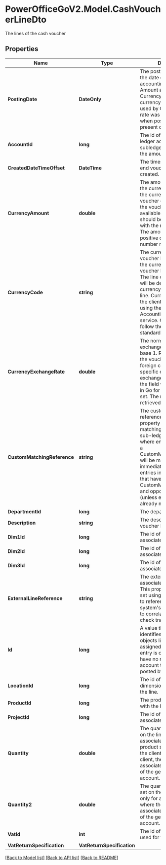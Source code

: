 # PowerOfficeGoV2.Model.CashVoucherLineDto
The lines of the cash voucher

## Properties

Name | Type | Description | Notes
------------ | ------------- | ------------- | -------------
**PostingDate** | **DateOnly** | The posting date.  This is the date of effect in the accounting system for the Amount and CurrencyAmount (also the currency  conversion date used by Go if the currency rate was not set explicit when posted).  Always present on transactions. | 
**AccountId** | **long** | The id of the general ledger account or the subledger account to post the amount. | [optional] 
**CreatedDateTimeOffset** | **DateTime** | The timestamp the year end voucher entity was created. | [optional] 
**CurrencyAmount** | **double** | The amount on the line, in the currency specified by the currency code of the voucher or the currency of the voucher line if available.  Gross amounts should be provided, along with the relevant vat code. The amount must be a positive or negative number not 0. | [optional] 
**CurrencyCode** | **string** | The currency code of the voucher line. Will inherit the currency code of the voucher head if not set.  The line currency amounts will be determined in the currency specified on the line. Currencies active on the  client can be queried using the AccountingSettings service. Currency codes follow the ISO4217 standard. | [optional] 
**CurrencyExchangeRate** | **double** | The normalized currency exchange rate. Always base 1.                Relevant to set if the voucher line have a foreign currency with a specific currency exchange rate.  If not set, the field will inherit the rate in Go for the posting date set. The rates in Go are retrieved  from ECB via api. | [optional] 
**CustomMatchingReference** | **string** | The custom matching reference of the line. This property may be used for matching purposes on sub-ledger  accounts, where entries posted with a CustomMatchingReference will be matched immediately with existing entries  in the sub-ledger that have the same CustomMatchingReference and opposite amount (unless existing entries are  already matched out). | [optional] 
**DepartmentId** | **long** | The department Id. | [optional] 
**Description** | **string** | The description of the voucher line. | [optional] 
**Dim1Id** | **long** | The id of the dimension 1 associated with the line. | [optional] 
**Dim2Id** | **long** | The id of the dimension 2 associated with the line. | [optional] 
**Dim3Id** | **long** | The id of the dimension 3 associated with the line. | [optional] 
**ExternalLineReference** | **string** | The external line reference associated with the line. This property can only be set using the api, in order  to reference the external system&#39;s line. Can be used to correlate/duplicate check transactions. | [optional] 
**Id** | **long** | A value that uniquely identifies the voucher objects line. The id is assigned by Go when the entry is  created. This id have no relation to the account transaction id posted by the system. | [optional] [readonly] 
**LocationId** | **long** | The id of the location dimension associated with the line. | [optional] 
**ProductId** | **long** | The product id associated with the line. | [optional] 
**ProjectId** | **long** | The id of the project associated with the line. | [optional] 
**Quantity** | **double** | The quantity dimension set on the line.  Usually associated with the product set on the line.  If the client is an agriculture client, the quantity is associated with the unit1 of the general ledger account. | [optional] 
**Quantity2** | **double** | The quantity2 dimension set on the line.  Relevant only for agriculture clients, where the quantity2 is associated with the unit2 of the general ledger account. | [optional] 
**VatId** | **int** | The id of the vat code used for the credit entry. | [optional] 
**VatReturnSpecification** | **VatReturnSpecification** |  | [optional] 

[[Back to Model list]](../../README.md#documentation-for-models) [[Back to API list]](../../README.md#documentation-for-api-endpoints) [[Back to README]](../../README.md)

